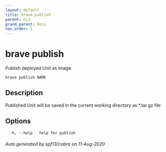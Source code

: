 ```yaml
---
layout: default
title: brave publish
parent: CLI
grand_parent: Docs
nav_order: 1
---
```


# brave publish

Publish deployed Unit as image

```
brave publish NAME
```

## Description

Published Unit will be saved in the current working directory as *.tar.gz file

## Options

```
  -h, --help   help for publish
```

###### Auto generated by spf13/cobra on 11-Aug-2020
